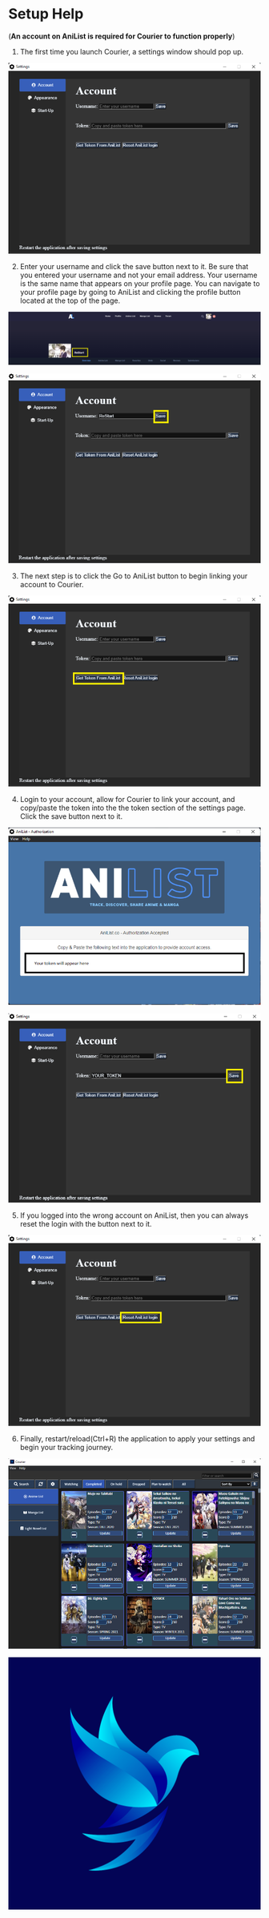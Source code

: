 # Setup Help
(**An account on AniList is required for Courier to function properly**)


1) The first time you launch Courier, a settings window should pop up. 
<p align="center">
  <img src="https://github.com/ReStartQ/Courier/blob/main/Preview/SettingsPreview.png" />
</p>


2) Enter your username and click the save button next to it. Be sure that you entered your username and not your email address. Your username is the same name that appears on your profile page. You can navigate to your profile page by going to AniList and clicking the profile button located at the top of the page. 


<p align="center">
  <img src="https://github.com/ReStartQ/Courier/blob/main/Preview/ProfilePreview.png" />
</p>

<p align="center">
  <img src="https://github.com/ReStartQ/Courier/blob/main/Preview/SettingsUsernameSave.png" />
</p>

3) The next step is to click the Go to AniList button to begin linking your account to Courier. 
<p align="center">
  <img src="https://github.com/ReStartQ/Courier/blob/main/Preview/SettingsTokenLink.png" />
</p>

4) Login to your account, allow for Courier to link your account, and copy/paste the token into the the token section of the settings page. Click the save button next to it.
<p align="center">
  <img src="https://github.com/ReStartQ/Courier/blob/main/Preview/Authentication.png" />
</p>
<p align="center">
  <img src="https://github.com/ReStartQ/Courier/blob/main/Preview/TokenSave.png" />
</p>

5) If you logged into the wrong account on AniList, then you can always reset the login with the button next to it.

<p align="center">
  <img src="https://github.com/ReStartQ/Courier/blob/main/Preview/ResetLogin.png" />
</p>

6) Finally, restart/reload(Ctrl+R) the application to apply your settings and begin your tracking journey.

![main window](https://github.com/ReStartQ/Courier/blob/main/Preview/MainWindowPreview.png)

![icon](https://github.com/ReStartQ/Courier/blob/main/icons/Courier%20App%20Icon%201-01.png)
